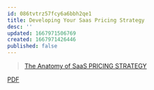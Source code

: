 ```yaml
---
id: 086tvtrz57fcy6a6bbh2qe1
title: Developing Your Saas Pricing Strategy
desc: ''
updated: 1667971506769
created: 1667971426446
published: false
---
```


> [The Anatomy of SaaS PRICING STRATEGY](https://www.priceintelligently.com/developing-your-saas-pricing-strategy)

[PDF](assets/pdfs/Price-Intelligently-SaaS-Pricing-Strategy.pdf)
